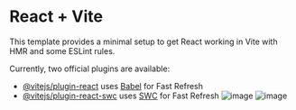 # React + Vite

This template provides a minimal setup to get React working in Vite with HMR and some ESLint rules.

Currently, two official plugins are available:

- [@vitejs/plugin-react](https://github.com/vitejs/vite-plugin-react/blob/main/packages/plugin-react/README.md) uses [Babel](https://babeljs.io/) for Fast Refresh
- [@vitejs/plugin-react-swc](https://github.com/vitejs/vite-plugin-react-swc) uses [SWC](https://swc.rs/) for Fast Refresh
![image](https://github.com/Sampada067/Portfolio/assets/116243372/a0120da1-4e4c-4cf5-a0d7-01a290d8171e)
![image](https://github.com/Sampada067/Portfolio/assets/116243372/dcc7b2a0-22ef-4604-9ee2-1b59d46f10f8)

